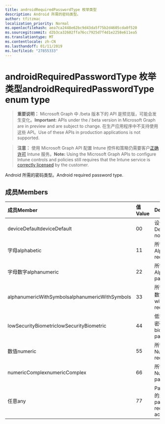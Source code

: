 ```yaml
---
title: androidRequiredPasswordType 枚举类型
description: Android 所需的密码类型。
author: tfitzmac
localization_priority: Normal
ms.openlocfilehash: aea7ca2448e62bc9d43da5f75b2d4605cda0f520
ms.sourcegitcommit: d2b3ca32602ffa76cc7925d7f4d1e2258e611ea5
ms.translationtype: MT
ms.contentlocale: zh-CN
ms.lasthandoff: 01/11/2019
ms.locfileid: "27855333"
---
```

# <a name="androidrequiredpasswordtype-enum-type"></a><span data-ttu-id="5f6c2-103">androidRequiredPasswordType 枚举类型</span><span class="sxs-lookup"><span data-stu-id="5f6c2-103">androidRequiredPasswordType enum type</span></span>

> <span data-ttu-id="5f6c2-104">**重要说明：** Microsoft Graph 中 /beta 版本下的 API 是预览版，可能会发生变化。</span><span class="sxs-lookup"><span data-stu-id="5f6c2-104">**Important:** APIs under the / beta version in Microsoft Graph are in preview and are subject to change.</span></span> <span data-ttu-id="5f6c2-105">在生产应用程序中不支持使用这些 API。</span><span class="sxs-lookup"><span data-stu-id="5f6c2-105">Use of these APIs in production applications is not supported.</span></span>

> <span data-ttu-id="5f6c2-106">**注意：** 使用 Microsoft Graph API 配置 Intune 控件和策略仍需要客户[正确许可](https://go.microsoft.com/fwlink/?linkid=839381) Intune 服务。</span><span class="sxs-lookup"><span data-stu-id="5f6c2-106">**Note:** Using the Microsoft Graph APIs to configure Intune controls and policies still requires that the Intune service is [correctly licensed](https://go.microsoft.com/fwlink/?linkid=839381) by the customer.</span></span>

<span data-ttu-id="5f6c2-107">Android 所需的密码类型。</span><span class="sxs-lookup"><span data-stu-id="5f6c2-107">Android required password type.</span></span>
## <a name="members"></a><span data-ttu-id="5f6c2-108">成员</span><span class="sxs-lookup"><span data-stu-id="5f6c2-108">Members</span></span>
|<span data-ttu-id="5f6c2-109">成员</span><span class="sxs-lookup"><span data-stu-id="5f6c2-109">Member</span></span>|<span data-ttu-id="5f6c2-110">值</span><span class="sxs-lookup"><span data-stu-id="5f6c2-110">Value</span></span>|<span data-ttu-id="5f6c2-111">Description</span><span class="sxs-lookup"><span data-stu-id="5f6c2-111">Description</span></span>|
|:---|:---|:---|
|<span data-ttu-id="5f6c2-112">deviceDefault</span><span class="sxs-lookup"><span data-stu-id="5f6c2-112">deviceDefault</span></span>|<span data-ttu-id="5f6c2-113">0</span><span class="sxs-lookup"><span data-stu-id="5f6c2-113">0</span></span>|<span data-ttu-id="5f6c2-114">设备默认值，没有用途。</span><span class="sxs-lookup"><span data-stu-id="5f6c2-114">Device default value, no intent.</span></span>|
|<span data-ttu-id="5f6c2-115">字母</span><span class="sxs-lookup"><span data-stu-id="5f6c2-115">alphabetic</span></span>|<span data-ttu-id="5f6c2-116">1</span><span class="sxs-lookup"><span data-stu-id="5f6c2-116">1</span></span>|<span data-ttu-id="5f6c2-117">所需的密码字母。</span><span class="sxs-lookup"><span data-stu-id="5f6c2-117">Alphabetic password required.</span></span>|
|<span data-ttu-id="5f6c2-118">字母数字</span><span class="sxs-lookup"><span data-stu-id="5f6c2-118">alphanumeric</span></span>|<span data-ttu-id="5f6c2-119">2</span><span class="sxs-lookup"><span data-stu-id="5f6c2-119">2</span></span>|<span data-ttu-id="5f6c2-120">所需的字母数字密码。</span><span class="sxs-lookup"><span data-stu-id="5f6c2-120">Alphanumeric password required.</span></span>|
|<span data-ttu-id="5f6c2-121">alphanumericWithSymbols</span><span class="sxs-lookup"><span data-stu-id="5f6c2-121">alphanumericWithSymbols</span></span>|<span data-ttu-id="5f6c2-122">3</span><span class="sxs-lookup"><span data-stu-id="5f6c2-122">3</span></span>|<span data-ttu-id="5f6c2-123">所需的符号密码全角字母数字。</span><span class="sxs-lookup"><span data-stu-id="5f6c2-123">Alphanumeric with symbols password required.</span></span>|
|<span data-ttu-id="5f6c2-124">lowSecurityBiometric</span><span class="sxs-lookup"><span data-stu-id="5f6c2-124">lowSecurityBiometric</span></span>|<span data-ttu-id="5f6c2-125">4</span><span class="sxs-lookup"><span data-stu-id="5f6c2-125">4</span></span>|<span data-ttu-id="5f6c2-126">低安全性生物基于所需的密码。</span><span class="sxs-lookup"><span data-stu-id="5f6c2-126">Low security biometrics based password required.</span></span>|
|<span data-ttu-id="5f6c2-127">数值</span><span class="sxs-lookup"><span data-stu-id="5f6c2-127">numeric</span></span>|<span data-ttu-id="5f6c2-128">5</span><span class="sxs-lookup"><span data-stu-id="5f6c2-128">5</span></span>|<span data-ttu-id="5f6c2-129">所需的数字密码。</span><span class="sxs-lookup"><span data-stu-id="5f6c2-129">Numeric password required.</span></span>|
|<span data-ttu-id="5f6c2-130">numericComplex</span><span class="sxs-lookup"><span data-stu-id="5f6c2-130">numericComplex</span></span>|<span data-ttu-id="5f6c2-131">6</span><span class="sxs-lookup"><span data-stu-id="5f6c2-131">6</span></span>|<span data-ttu-id="5f6c2-132">所需的数字复杂密码。</span><span class="sxs-lookup"><span data-stu-id="5f6c2-132">Numeric complex password required.</span></span>|
|<span data-ttu-id="5f6c2-133">任意</span><span class="sxs-lookup"><span data-stu-id="5f6c2-133">any</span></span>|<span data-ttu-id="5f6c2-134">7</span><span class="sxs-lookup"><span data-stu-id="5f6c2-134">7</span></span>|<span data-ttu-id="5f6c2-135">Password 或模式是必需的且任何可接受。</span><span class="sxs-lookup"><span data-stu-id="5f6c2-135">A password or pattern is required, and any is acceptable.</span></span>|





